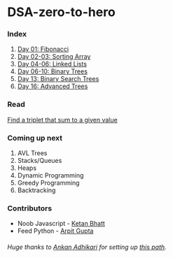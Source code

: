 # DSA-zero-to-hero

### Index
1. [Day 01: Fibonacci](Day01/)
2. [Day 02-03: Sorting Array](Day02-03/)
3. [Day 04-06: Linked Lists](Day04-06/)
4. [Day 06-10: Binary Trees](Day06-10/)
5. [Day 13: Binary Search Trees](Day13/)
6. [Day 16: Advanced Trees](Day16/) 


### Read
[Find a triplet that sum to a given value](http://www.geeksforgeeks.org/find-a-triplet-that-sum-to-a-given-value/)

### Coming up next
1. AVL Trees
2. Stacks/Queues
3. Heaps
4. Dynamic Programming
5. Greedy Programming
6. Backtracking

### Contributors
* Noob Javascript - [Ketan Bhatt](https://github.com/ketanbhatt)
* Feed Python - [Arpit Gupta](https://github.com/TigerApps)


###### Huge thanks to [Ankan Adhikari](https://twitter.com/firehawk895) for setting up [this path](https://trello.com/b/LIaxkSqZ/dsa-zero-to-hero).
